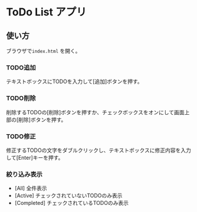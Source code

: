 # ToDo List アプリ

## 使い方

ブラウザで`index.html` を開く。

### TODO追加

テキストボックスにTODOを入力して[追加]ボタンを押す。

### TODO削除

削除するTODOの[削除]ボタンを押すか、チェックボックスをオンにして画面上部の[削除]ボタンを押す。

### TODO修正

修正するTODOの文字をダブルクリックし、テキストボックスに修正内容を入力して[Enter]キーを押す。

### 絞り込み表示

- [All] 全件表示
- [Active] チェックされていないTODOのみ表示
- [Completed] チェックされているTODOのみ表示
